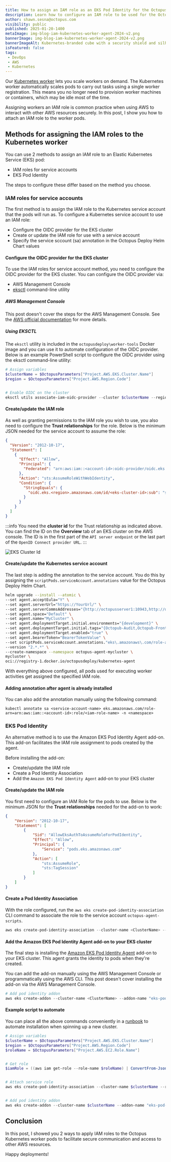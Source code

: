 ```yaml
---
title: How to assign an IAM role as an EKS Pod Identity for the Octopus Kubernetes worker
description: Learn how to configure an IAM role to be used for the Octopus Kubernetes worker.
author: shawn.sesna@octopus.com
visibility: public
published: 2025-01-20-1400
metaImage: img-blog-iam-kubernetes-worker-agent-2024-v2.png
bannerImage: img-blog-iam-kubernetes-worker-agent-2024-v2.png
bannerImageAlt: Kubernetes-branded cube with a security shield and silhoutte with green tick on its side.
isFeatured: false
tags: 
 - DevOps
 - AWS
 - Kubernetes
---
```


Our [Kubernetes worker](https://octopus.com/docs/infrastructure/workers/kubernetes-worker) lets you scale workers on demand. The Kubernetes worker automatically scales pods to carry out tasks using a single worker registration. This means you no longer need to provision worker machines or containers, which may be idle most of the time. 

Assigning workers an IAM role is common practice when using AWS to interact with other AWS resources securely. In this post, I show you how to attach an IAM role to the worker pods.

## Methods for assigning the IAM roles to the Kubernetes worker

You can use 2 methods to assign an IAM role to an Elastic Kubernetes Service (EKS) pod: 

- IAM roles for service accounts 
- EKS Pod Identity

The steps to configure these differ based on the method you choose.


### IAM roles for service accounts

The first method is to assign the IAM role to the Kubernetes service account that the pods will run as. To configure a Kubernetes service account to use an IAM role:

- Configure the OIDC provider for the EKS cluster 
- Create or update the IAM role for use with a service account 
- Specify the service sccount (sa) annotation in the Octopus Deploy Helm Chart values


#### Configure the OIDC provider for the EKS cluster

To use the IAM roles for service account method, you need to configure the OIDC provider for the EKS cluster. You can configure the OIDC provider via: 

- AWS Management Console
- [eksctl](https://eksctl.io/) command-line utility


##### AWS Management Console

This post doesn't cover the steps for the AWS Management Console. See the [AWS official documentation](https://docs.aws.amazon.com/eks/latest/userguide/enable-iam-roles-for-service-accounts.html) for more details.

##### Using EKSCTL

The `eksctl` utility is included in the `octopusdeploy\worker-tools` Docker image and you can use it to automate configuration of the OIDC provider. Below is an example PowerShell script to configure the OIDC provider using the eksctl command-line utility:

```powershell
# Assign variables
$clusterName = $OctopusParameters["Project.AWS.EKS.Cluster.Name"]
$region = $OctopusParameters["Project.AWS.Region.Code"]


# Enable OIDC on the cluster
eksctl utils associate-iam-oidc-provider --cluster $clusterName --region $region --approve
```

#### Create/update the IAM role

As well as granting permissions to the IAM role you wish to use, you also need to configure the **Trust relationships** for the role.  Below is the minimum JSON needed for the service account to assume the role:

```json
{
  "Version": "2012-10-17",
  "Statement": [
    {
      "Effect": "Allow",
      "Principal": {
        "Federated": "arn:aws:iam::<account-id>:oidc-provider/oidc.eks.<region>.amazonaws.com/id/<eks-cluster-id>"
      },
      "Action": "sts:AssumeRoleWithWebIdentity",
      "Condition": {
        "StringEquals": {
          "oidc.eks.<region>.amazonaws.com/id/<eks-cluster-id>:sub": "system:serviceaccount:<namespace>:<service-account-name>"
        }
      }
    }
  ]
}
```


:::info
You need the **cluster id** for the Trust relationship as indicated above. You can find the ID on the **Overview** tab of an EKS cluster on the AWS console.  The ID is in the first part of the `API server endpoint` or the last part of the `OpenID Connect provider URL`.
:::

![EKS Cluster Id](aws-eks-cluster-id.png)

#### Create/update the Kubernetes service account

The last step is adding the annotation to the service account. You do this by assigning the `scriptPods.serviceAccount.annotations` value for the Octopus Deploy Helm Chart.

```bash
helm upgrade --install --atomic \
--set agent.acceptEula="Y" \
--set agent.serverUrl="https://YourUrl/" \
--set agent.serverCommsAddresses="{http://octopusserver1:10943,http://octopusserver2:10943}" \
--set agent.space="Default" \
--set agent.name="MyCluster" \
--set agent.deploymentTarget.initial.environments="{development}" \
--set agent.deploymentTarget.initial.tags="{Octopub-Audit,Octopub-Frontend,Octopub-Product}" \
--set agent.deploymentTarget.enabled="true" \
--set agent.bearerToken="BearerTokenValue" \
--set scriptPods.serviceAccount.annotations."eks\.amazonaws\.com/role-arn"="arn:aws:iam::<account-id>:role/<iam-role-name>" \
--version "2.*.*" \
--create-namespace --namespace octopus-agent-mycluster \
mycluster \
oci://registry-1.docker.io/octopusdeploy/kubernetes-agent
```

With everything above configured, all pods used for executing worker activities get assigned the specified IAM role.

#### Adding annotation after agent is already installed

You can also add the annotation manually using the following command:

```
kubectl annotate sa <service-account-name> eks.amazonaws.com/role-arn=arn:aws:iam::<account-id>:role/<iam-role-name> -n <namespace>
```

### EKS Pod Identity

An alternative method is to use the Amazon EKS Pod Identity Agent add-on. This add-on facilitates the IAM role assignment to pods created by the agent.  

Before installing the add-on:

- Create/update the IAM role
- Create a Pod Identity Association
- Add the `Amazon EKS Pod Identity Agent` add-on to your EKS cluster


#### Create/update the IAM role

You first need to configure an IAM Role for the pods to use. Below is the minimum JSON for the **Trust relationships** needed for the add-on to work:

```json
{
    "Version": "2012-10-17",
    "Statement": [
        {
            "Sid": "AllowEksAuthToAssumeRoleForPodIdentity",
            "Effect": "Allow",
            "Principal": {
                "Service": "pods.eks.amazonaws.com"
            },
            "Action": [
                "sts:AssumeRole",
                "sts:TagSession"
            ]
        }
    ]
}
```

#### Create a Pod Identity Association

With the role configured, run the `aws eks create-pod-identity-association` CLI command to associate the role to the service account `octopus-agent-scripts`.


```powershell
aws eks create-pod-identity-association --cluster-name <ClusterName> --role-arn <RoleArn> --namespace "<Namespace>" --service-account octopus-agent-scripts
```

#### Add the Amazon EKS Pod Identity Agent add-on to your EKS cluster

The final step is installing the [Amazon EKS Pod Identity Agent](https://docs.aws.amazon.com/eks/latest/userguide/pod-identities.html) add-on to your EKS cluster. This agent grants the identity to pods when they're created. 

You can add the add-on manually using the AWS Management Console or programmatically using the AWS CLI. This post doesn't cover installing the add-on via the AWS Management Console.

```powershell
# Add pod identity addon
aws eks create-addon --cluster-name <ClusterName> --addon-name "eks-pod-identity-agent"
```

#### Example script to automate

You can place all the above commands conveniently in a [runbook](https://octopus.com/docs/runbooks) to automate installation when spinning up a new cluster.

```powershell
# Assign variables
$clusterName = $OctopusParameters["Project.AWS.EKS.Cluster.Name"]
$region = $OctopusParameters["Project.AWS.Region.Code"]
$roleName = $OctopusParameters["Project.AWS.EC2.Role.Name"]


# Get role
$iamRole = ((aws iam get-role --role-name $roleName) | ConvertFrom-Json)


# Attach service role
aws eks create-pod-identity-association --cluster-name $clusterName --role-arn $iamRole.Role.Arn --namespace "octopus-worker-awsagentworker" --service-account octopus-agent-scripts


# Add pod identity addon
aws eks create-addon --cluster-name $clusterName --addon-name "eks-pod-identity-agent"
```

## Conclusion

In this post, I showed you 2 ways to apply IAM roles to the Octopus Kubernetes worker pods to facilitate secure communication and access to other AWS resources.

Happy deployments!